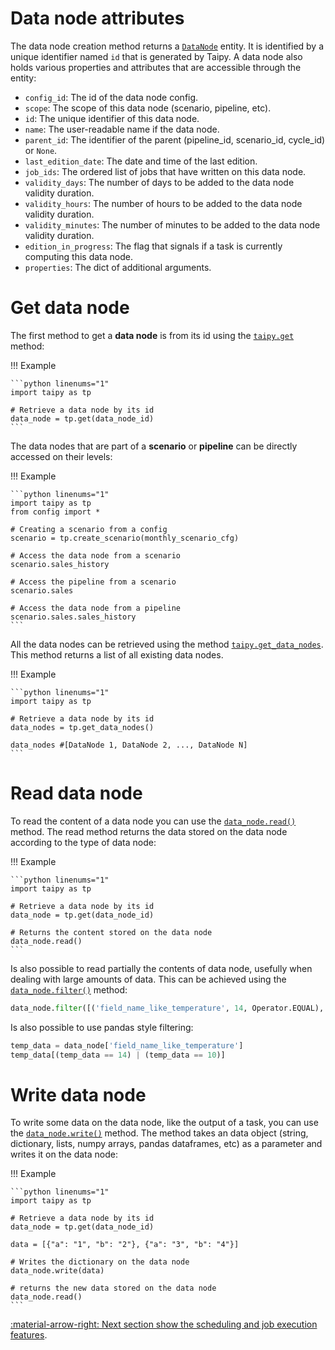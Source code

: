# Data node attributes

The data node creation method returns a [`DataNode`](../../../reference/#taipy.core.data.data_node.DataNode) entity.
It is
identified by
a unique identifier named `id` that is generated by Taipy.
A data node also holds various properties and attributes that are accessible through the entity:

-   `config_id`: The id of the data node config.
-   `scope`: The scope of this data node (scenario, pipeline, etc).
-   `id`: The unique identifier of this data node.
-   `name`: The user-readable name if the data node.
-   `parent_id`: The identifier of the parent (pipeline_id, scenario_id, cycle_id) or `None`.
-   `last_edition_date`: The date and time of the last edition.
-   `job_ids`: The ordered list of jobs that have written on this data node.
-   `validity_days`: The number of days to be added to the data node validity duration.
-   `validity_hours`: The number of hours to be added to the data node validity duration.
-   `validity_minutes`: The number of minutes to be added to the data node validity duration.
-   `edition_in_progress`: The flag that signals if a task is currently computing this data node.
-   `properties`: The dict of additional arguments.

# Get data node

The first method to get a **data node** is from its id using the
[`taipy.get`](../../../reference/#taipy.core.taipy.get) method:

!!! Example

    ```python linenums="1"
    import taipy as tp

    # Retrieve a data node by its id
    data_node = tp.get(data_node_id)
    ```

The data nodes that are part of a **scenario** or **pipeline** can be directly accessed on their levels:

!!! Example

    ```python linenums="1"
    import taipy as tp
    from config import *

    # Creating a scenario from a config
    scenario = tp.create_scenario(monthly_scenario_cfg)

    # Access the data node from a scenario
    scenario.sales_history

    # Access the pipeline from a scenario
    scenario.sales

    # Access the data node from a pipeline
    scenario.sales.sales_history
    ```

All the data nodes can be retrieved using the method
[`taipy.get_data_nodes`](../../../reference/#taipy.core.taipy.get_data_nodes). This method returns a list of
all existing data nodes.

!!! Example

    ```python linenums="1"
    import taipy as tp

    # Retrieve a data node by its id
    data_nodes = tp.get_data_nodes()

    data_nodes #[DataNode 1, DataNode 2, ..., DataNode N]
    ```

# Read data node

To read the content of a data node you can use the
[`data_node.read()`](../../../reference/#taipy.core.data.data_node.DataNode.read)
method. The read method returns the data stored on the data node according to the type of data node:

!!! Example

    ```python linenums="1"
    import taipy as tp

    # Retrieve a data node by its id
    data_node = tp.get(data_node_id)

    # Returns the content stored on the data node
    data_node.read()
    ```

Is also possible to read partially the contents of data node, usefully when dealing with large amounts of data.
This can be achieved using the [`data_node.filter()`](../../../reference/#taipy.core.data.data_node.DataNode.filter)
method:

```python linenums="1"
data_node.filter([('field_name_like_temperature', 14, Operator.EQUAL), ('field_name_like_temperature', 10, Operator.EQUAL)], JoinOperator.OR))
```

Is also possible to use pandas style filtering:

```python linenums="1"
temp_data = data_node['field_name_like_temperature']
temp_data[(temp_data == 14) | (temp_data == 10)]
```

# Write data node

To write some data on the data node, like the output of a task, you can use the
[`data_node.write()`](../../../reference/#taipy.core.data.data_node.DataNode.write) method.
The method takes an data object (string, dictionary, lists, numpy arrays, pandas dataframes, etc) as a
parameter and writes it on the data node:

!!! Example

    ```python linenums="1"
    import taipy as tp

    # Retrieve a data node by its id
    data_node = tp.get(data_node_id)

    data = [{"a": "1", "b": "2"}, {"a": "3", "b": "4"}]

    # Writes the dictionary on the data node
    data_node.write(data)

    # returns the new data stored on the data node
    data_node.read()
    ```

[:material-arrow-right: Next section show the scheduling and job execution features](scheduling-and-job-execution.md).
